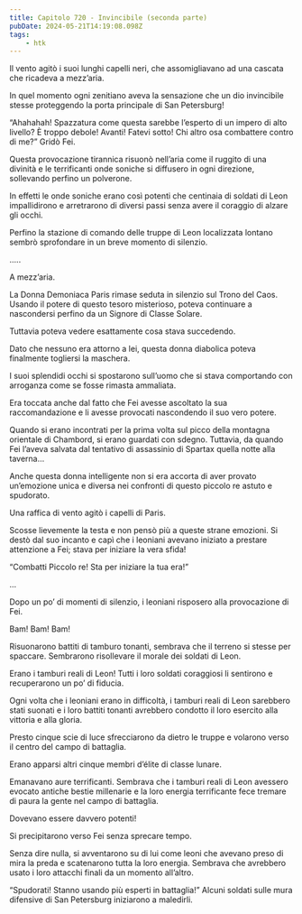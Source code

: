 ```yaml
---
title: Capitolo 720 - Invincibile (seconda parte)
pubDate: 2024-05-21T14:19:08.098Z
tags:
    - htk
---
```


Il vento agitò i suoi lunghi capelli neri, che assomigliavano ad una cascata che ricadeva a mezz’aria.

In quel momento ogni zenitiano aveva la sensazione che un dio invincibile stesse proteggendo la porta principale di San Petersburg!

“Ahahahah! Spazzatura come questa sarebbe l’esperto di un impero di alto livello? È troppo debole! Avanti! Fatevi sotto! Chi altro osa combattere contro di me?” Gridò Fei.

Questa provocazione tirannica risuonò nell’aria come il ruggito di una divinità e le terrificanti onde soniche si diffusero in ogni direzione, sollevando perfino un polverone.

In effetti le onde soniche erano così potenti che centinaia di soldati di Leon impallidirono e arretrarono di diversi passi senza avere il coraggio di alzare gli occhi.

Perfino la stazione di comando delle truppe di Leon localizzata lontano sembrò sprofondare in un breve momento di silenzio.

…..

A mezz’aria.

La Donna Demoniaca Paris rimase seduta in silenzio sul Trono del Caos. Usando il potere di questo tesoro misterioso, poteva continuare a nascondersi perfino da un Signore di Classe Solare.

Tuttavia poteva vedere esattamente cosa stava succedendo.

Dato che nessuno era attorno a lei, questa donna diabolica poteva finalmente togliersi la maschera.

I suoi splendidi occhi si spostarono sull’uomo che si stava comportando con arroganza come se fosse rimasta ammaliata.

Era toccata anche dal fatto che Fei avesse ascoltato la sua raccomandazione e li avesse provocati nascondendo il suo vero potere.

Quando si erano incontrati per la prima volta sul picco della montagna orientale di Chambord, si erano guardati con sdegno. Tuttavia, da quando Fei l’aveva salvata dal tentativo di assassinio di Spartax quella notte alla taverna…

Anche questa donna intelligente non si era accorta di aver provato un’emozione unica e diversa nei confronti di questo piccolo re astuto e spudorato.

Una raffica di vento agitò i capelli di Paris.

Scosse lievemente la testa e non pensò più a queste strane emozioni. Si destò dal suo incanto e capì che i leoniani avevano iniziato a prestare attenzione a Fei; stava per iniziare la vera sfida!

“Combatti Piccolo re! Sta per iniziare la tua era!”

…

Dopo un po’ di momenti di silenzio, i leoniani risposero alla provocazione di Fei.

Bam! Bam! Bam!

Risuonarono battiti di tamburo tonanti, sembrava che il terreno si stesse per spaccare. Sembrarono risollevare il morale dei soldati di Leon.

Erano i tamburi reali di Leon! Tutti i loro soldati coraggiosi li sentirono e recuperarono un po’ di fiducia.

Ogni volta che i leoniani erano in difficoltà, i tamburi reali di Leon sarebbero stati suonati e i loro battiti tonanti avrebbero condotto il loro esercito alla vittoria e alla gloria.

Presto cinque scie di luce sfrecciarono da dietro le truppe e volarono verso il centro del campo di battaglia.

Erano apparsi altri cinque membri d’élite di classe lunare.

Emanavano aure terrificanti. Sembrava che i tamburi reali di Leon avessero evocato antiche bestie millenarie e la loro energia terrificante fece tremare di paura la gente nel campo di battaglia.

Dovevano essere davvero potenti!

Si precipitarono verso Fei senza sprecare tempo.

Senza dire nulla, si avventarono su di lui come leoni che avevano preso di mira la preda e scatenarono tutta la loro energia. Sembrava che avrebbero usato i loro attacchi finali da un momento all’altro.

“Spudorati! Stanno usando più esperti in battaglia!” Alcuni soldati sulle mura difensive di San Petersburg iniziarono a maledirli.


